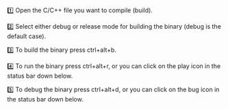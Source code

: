 1️⃣ Open the C/C++ file you want to compile (build).

2️⃣ Select either debug or release mode for building the binary (debug is the default case).

3️⃣ To build the binary press ctrl+alt+b.

4️⃣ To run the binary press ctrl+alt+r, or you can click on the play icon in the status bar down below.

5️⃣ To debug the binary press ctrl+alt+d, or you can click on the bug icon in the status bar down below.
